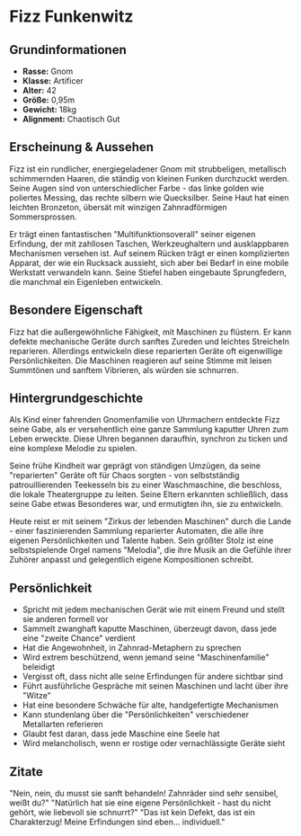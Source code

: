 # Fizz Funkenwitz

## Grundinformationen
- **Rasse:** Gnom
- **Klasse:** Artificer
- **Alter:** 42
- **Größe:** 0,95m
- **Gewicht:** 18kg
- **Alignment:** Chaotisch Gut

## Erscheinung & Aussehen
Fizz ist ein rundlicher, energiegeladener Gnom mit strubbeligen, metallisch schimmernden Haaren, die ständig von kleinen Funken durchzuckt werden. Seine Augen sind von unterschiedlicher Farbe - das linke golden wie poliertes Messing, das rechte silbern wie Quecksilber. Seine Haut hat einen leichten Bronzeton, übersät mit winzigen Zahnradförmigen Sommersprossen.

Er trägt einen fantastischen "Multifunktionsoverall" seiner eigenen Erfindung, der mit zahllosen Taschen, Werkzeughaltern und ausklappbaren Mechanismen versehen ist. Auf seinem Rücken trägt er einen komplizierten Apparat, der wie ein Rucksack aussieht, sich aber bei Bedarf in eine mobile Werkstatt verwandeln kann. Seine Stiefel haben eingebaute Sprungfedern, die manchmal ein Eigenleben entwickeln.

## Besondere Eigenschaft
Fizz hat die außergewöhnliche Fähigkeit, mit Maschinen zu flüstern. Er kann defekte mechanische Geräte durch sanftes Zureden und leichtes Streicheln reparieren. Allerdings entwickeln diese reparierten Geräte oft eigenwillige Persönlichkeiten. Die Maschinen reagieren auf seine Stimme mit leisen Summtönen und sanftem Vibrieren, als würden sie schnurren.

## Hintergrundgeschichte
Als Kind einer fahrenden Gnomenfamilie von Uhrmachern entdeckte Fizz seine Gabe, als er versehentlich eine ganze Sammlung kaputter Uhren zum Leben erweckte. Diese Uhren begannen daraufhin, synchron zu ticken und eine komplexe Melodie zu spielen.

Seine frühe Kindheit war geprägt von ständigen Umzügen, da seine "reparierten" Geräte oft für Chaos sorgten - von selbstständig patrouillierenden Teekesseln bis zu einer Waschmaschine, die beschloss, die lokale Theatergruppe zu leiten. Seine Eltern erkannten schließlich, dass seine Gabe etwas Besonderes war, und ermutigten ihn, sie zu entwickeln.

Heute reist er mit seinem "Zirkus der lebenden Maschinen" durch die Lande - einer faszinierenden Sammlung reparierter Automaten, die alle ihre eigenen Persönlichkeiten und Talente haben. Sein größter Stolz ist eine selbstspielende Orgel namens "Melodia", die ihre Musik an die Gefühle ihrer Zuhörer anpasst und gelegentlich eigene Kompositionen schreibt.

## Persönlichkeit
- Spricht mit jedem mechanischen Gerät wie mit einem Freund und stellt sie anderen formell vor
- Sammelt zwanghaft kaputte Maschinen, überzeugt davon, dass jede eine "zweite Chance" verdient
- Hat die Angewohnheit, in Zahnrad-Metaphern zu sprechen
- Wird extrem beschützend, wenn jemand seine "Maschinenfamilie" beleidigt
- Vergisst oft, dass nicht alle seine Erfindungen für andere sichtbar sind
- Führt ausführliche Gespräche mit seinen Maschinen und lacht über ihre "Witze"
- Hat eine besondere Schwäche für alte, handgefertigte Mechanismen
- Kann stundenlang über die "Persönlichkeiten" verschiedener Metallarten referieren
- Glaubt fest daran, dass jede Maschine eine Seele hat
- Wird melancholisch, wenn er rostige oder vernachlässigte Geräte sieht

## Zitate
"Nein, nein, du musst sie sanft behandeln! Zahnräder sind sehr sensibel, weißt du?"
"Natürlich hat sie eine eigene Persönlichkeit - hast du nicht gehört, wie liebevoll sie schnurrt?"
"Das ist kein Defekt, das ist ein Charakterzug! Meine Erfindungen sind eben... individuell."